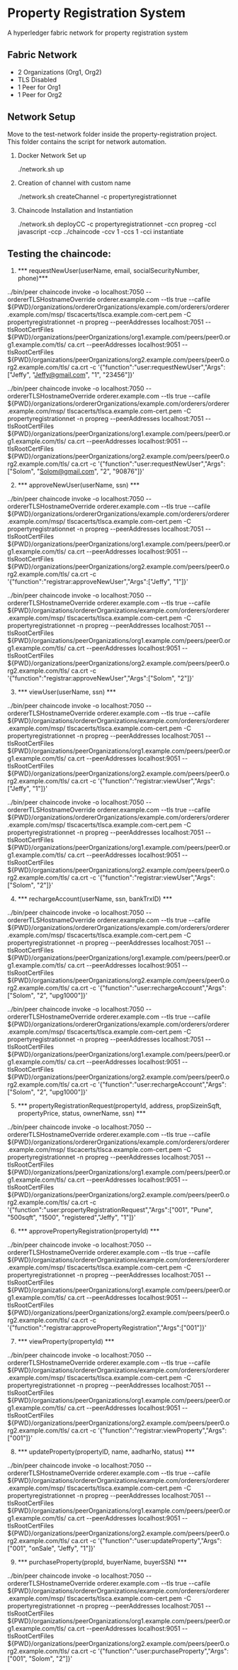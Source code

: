 # Property Registration System
A hyperledger fabric network for property registration system

## Fabric Network
- 2 Organizations (Org1, Org2)
- TLS Disabled
- 1 Peer for Org1
- 1 Peer for Org2


## Network Setup

Move to the test-network folder inside the property-registration project. This folder contains the  script for network automation.

1. Docker Network Set up

    ./network.sh up

2. Creation of channel with custom name
	
    ./network.sh createChannel -c propertyregistrationnet
	
3. Chaincode Installation and Instantiation
	
    ./network.sh deployCC -c propertyregistrationnet -ccn propreg -ccl javascript -ccp ../chaincode -ccv 1 -ccs 1 -cci instantiate


## Testing the chaincode:

1. *** requestNewUser(userName, email, socialSecurityNumber, phone)*** 

../bin/peer chaincode invoke -o localhost:7050 --ordererTLSHostnameOverride orderer.example.com --tls true --cafile
${PWD}/organizations/ordererOrganizations/example.com/orderers/orderer.example.com/msp/
tlscacerts/tlsca.example.com-cert.pem -C propertyregistrationnet -n propreg --peerAddresses
localhost:7051 --tlsRootCertFiles
${PWD}/organizations/peerOrganizations/org1.example.com/peers/peer0.org1.example.com/tls/
ca.crt --peerAddresses localhost:9051 --tlsRootCertFiles
${PWD}/organizations/peerOrganizations/org2.example.com/peers/peer0.org2.example.com/tls/
ca.crt -c '{"function":"user:requestNewUser","Args":["Jeffy", "Jeffy@gmail.com", "1", "23456"]}'



../bin/peer chaincode invoke -o localhost:7050 --ordererTLSHostnameOverride
orderer.example.com --tls true --cafile
${PWD}/organizations/ordererOrganizations/example.com/orderers/orderer.example.com/msp/
tlscacerts/tlsca.example.com-cert.pem -C propertyregistrationnet -n propreg --peerAddresses
localhost:7051 --tlsRootCertFiles
${PWD}/organizations/peerOrganizations/org1.example.com/peers/peer0.org1.example.com/tls/
ca.crt --peerAddresses localhost:9051 --tlsRootCertFiles
${PWD}/organizations/peerOrganizations/org2.example.com/peers/peer0.org2.example.com/tls/
ca.crt -c '{"function":"user:requestNewUser","Args":["Solom", "Solom@gmail.com", "2",
"90876"]}'



2. *** approveNewUser(userName, ssn) ***

../bin/peer chaincode invoke -o localhost:7050 --ordererTLSHostnameOverride
orderer.example.com --tls true --cafile
${PWD}/organizations/ordererOrganizations/example.com/orderers/orderer.example.com/msp/
tlscacerts/tlsca.example.com-cert.pem -C propertyregistrationnet -n propreg --peerAddresses
localhost:7051 --tlsRootCertFiles
${PWD}/organizations/peerOrganizations/org1.example.com/peers/peer0.org1.example.com/tls/
ca.crt --peerAddresses localhost:9051 --tlsRootCertFiles
${PWD}/organizations/peerOrganizations/org2.example.com/peers/peer0.org2.example.com/tls/
ca.crt -c '{"function":"registrar:approveNewUser","Args":["Jeffy", "1"]}'



../bin/peer chaincode invoke -o localhost:7050 --ordererTLSHostnameOverride
orderer.example.com --tls true --cafile
${PWD}/organizations/ordererOrganizations/example.com/orderers/orderer.example.com/msp/
tlscacerts/tlsca.example.com-cert.pem -C propertyregistrationnet -n propreg --peerAddresses
localhost:7051 --tlsRootCertFiles
${PWD}/organizations/peerOrganizations/org1.example.com/peers/peer0.org1.example.com/tls/
ca.crt --peerAddresses localhost:9051 --tlsRootCertFiles
${PWD}/organizations/peerOrganizations/org2.example.com/peers/peer0.org2.example.com/tls/
ca.crt -c '{"function":"registrar:approveNewUser","Args":["Solom", "2"]}'



3. *** viewUser(userName, ssn) ***

../bin/peer chaincode invoke -o localhost:7050 --ordererTLSHostnameOverride
orderer.example.com --tls true --cafile
${PWD}/organizations/ordererOrganizations/example.com/orderers/orderer.example.com/msp/
tlscacerts/tlsca.example.com-cert.pem -C propertyregistrationnet -n propreg --peerAddresses
localhost:7051 --tlsRootCertFiles
${PWD}/organizations/peerOrganizations/org1.example.com/peers/peer0.org1.example.com/tls/
ca.crt --peerAddresses localhost:9051 --tlsRootCertFiles
${PWD}/organizations/peerOrganizations/org2.example.com/peers/peer0.org2.example.com/tls/
ca.crt -c '{"function":"registrar:viewUser","Args":["Jeffy", "1"]}'



../bin/peer chaincode invoke -o localhost:7050 --ordererTLSHostnameOverride
orderer.example.com --tls true --cafile
${PWD}/organizations/ordererOrganizations/example.com/orderers/orderer.example.com/msp/
tlscacerts/tlsca.example.com-cert.pem -C propertyregistrationnet -n propreg --peerAddresses
localhost:7051 --tlsRootCertFiles
${PWD}/organizations/peerOrganizations/org1.example.com/peers/peer0.org1.example.com/tls/
ca.crt --peerAddresses localhost:9051 --tlsRootCertFiles
${PWD}/organizations/peerOrganizations/org2.example.com/peers/peer0.org2.example.com/tls/
ca.crt -c '{"function":"registrar:viewUser","Args":["Solom", "2"]}'



4. *** rechargeAccount(userName, ssn, bankTrxID) ***

../bin/peer chaincode invoke -o localhost:7050 --ordererTLSHostnameOverride
orderer.example.com --tls true --cafile
${PWD}/organizations/ordererOrganizations/example.com/orderers/orderer.example.com/msp/
tlscacerts/tlsca.example.com-cert.pem -C propertyregistrationnet -n propreg --peerAddresses
localhost:7051 --tlsRootCertFiles
${PWD}/organizations/peerOrganizations/org1.example.com/peers/peer0.org1.example.com/tls/
ca.crt --peerAddresses localhost:9051 --tlsRootCertFiles
${PWD}/organizations/peerOrganizations/org2.example.com/peers/peer0.org2.example.com/tls/
ca.crt -c '{"function":"user:rechargeAccount","Args":["Solom", "2", "upg1000"]}'



../bin/peer chaincode invoke -o localhost:7050 --ordererTLSHostnameOverride
orderer.example.com --tls true --cafile
${PWD}/organizations/ordererOrganizations/example.com/orderers/orderer.example.com/msp/
tlscacerts/tlsca.example.com-cert.pem -C propertyregistrationnet -n propreg --peerAddresses
localhost:7051 --tlsRootCertFiles
${PWD}/organizations/peerOrganizations/org1.example.com/peers/peer0.org1.example.com/tls/
ca.crt --peerAddresses localhost:9051 --tlsRootCertFiles
${PWD}/organizations/peerOrganizations/org2.example.com/peers/peer0.org2.example.com/tls/
ca.crt -c '{"function":"user:rechargeAccount","Args":["Solom", "2", "upg1000"]}'



5. *** propertyRegistrationRequest(propertyId, address, propSizeinSqft, propertyPrice, status, ownerName, ssn) ***

../bin/peer chaincode invoke -o localhost:7050 --ordererTLSHostnameOverride
orderer.example.com --tls true --cafile
${PWD}/organizations/ordererOrganizations/example.com/orderers/orderer.example.com/msp/
tlscacerts/tlsca.example.com-cert.pem -C propertyregistrationnet -n propreg --peerAddresses
localhost:7051 --tlsRootCertFiles
${PWD}/organizations/peerOrganizations/org1.example.com/peers/peer0.org1.example.com/tls/
ca.crt --peerAddresses localhost:9051 --tlsRootCertFiles
${PWD}/organizations/peerOrganizations/org2.example.com/peers/peer0.org2.example.com/tls/
ca.crt -c '{"function":"user:propertyRegistrationRequest","Args":["001", "Pune", "500sqft", "1500",
"registered","Jeffy", "1"]}'



6. *** approvePropertyRegistration(propertyId) ***

../bin/peer chaincode invoke -o localhost:7050 --ordererTLSHostnameOverride
orderer.example.com --tls true --cafile
${PWD}/organizations/ordererOrganizations/example.com/orderers/orderer.example.com/msp/
tlscacerts/tlsca.example.com-cert.pem -C propertyregistrationnet -n propreg --peerAddresses
localhost:7051 --tlsRootCertFiles
${PWD}/organizations/peerOrganizations/org1.example.com/peers/peer0.org1.example.com/tls/
ca.crt --peerAddresses localhost:9051 --tlsRootCertFiles
${PWD}/organizations/peerOrganizations/org2.example.com/peers/peer0.org2.example.com/tls/
ca.crt -c '{"function":"registrar:approvePropertyRegistration","Args":["001"]}'



7. *** viewProperty(propertyId) ***

../bin/peer chaincode invoke -o localhost:7050 --ordererTLSHostnameOverride
orderer.example.com --tls true --cafile
${PWD}/organizations/ordererOrganizations/example.com/orderers/orderer.example.com/msp/
tlscacerts/tlsca.example.com-cert.pem -C propertyregistrationnet -n propreg --peerAddresses
localhost:7051 --tlsRootCertFiles
${PWD}/organizations/peerOrganizations/org1.example.com/peers/peer0.org1.example.com/tls/
ca.crt --peerAddresses localhost:9051 --tlsRootCertFiles
${PWD}/organizations/peerOrganizations/org2.example.com/peers/peer0.org2.example.com/tls/
ca.crt -c '{"function":"registrar:viewProperty","Args":["001"]}'



8. *** updateProperty(propertyID, name, aadharNo, status) *** 

../bin/peer chaincode invoke -o localhost:7050 --ordererTLSHostnameOverride
orderer.example.com --tls true --cafile
${PWD}/organizations/ordererOrganizations/example.com/orderers/orderer.example.com/msp/
tlscacerts/tlsca.example.com-cert.pem -C propertyregistrationnet -n propreg --peerAddresses
localhost:7051 --tlsRootCertFiles
${PWD}/organizations/peerOrganizations/org1.example.com/peers/peer0.org1.example.com/tls/
ca.crt --peerAddresses localhost:9051 --tlsRootCertFiles
${PWD}/organizations/peerOrganizations/org2.example.com/peers/peer0.org2.example.com/tls/
ca.crt -c '{"function":"user:updateProperty","Args":["001", "onSale", "Jeffy", "1"]}'



9. *** purchaseProperty(propId, buyerName, buyerSSN) ***

../bin/peer chaincode invoke -o localhost:7050 --ordererTLSHostnameOverride
orderer.example.com --tls true --cafile
${PWD}/organizations/ordererOrganizations/example.com/orderers/orderer.example.com/msp/
tlscacerts/tlsca.example.com-cert.pem -C propertyregistrationnet -n propreg --peerAddresses
localhost:7051 --tlsRootCertFiles
${PWD}/organizations/peerOrganizations/org1.example.com/peers/peer0.org1.example.com/tls/
ca.crt --peerAddresses localhost:9051 --tlsRootCertFiles
${PWD}/organizations/peerOrganizations/org2.example.com/peers/peer0.org2.example.com/tls/
ca.crt -c '{"function":"user:purchaseProperty","Args":["001", "Solom", "2"]}'